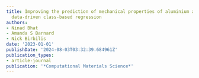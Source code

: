 ```yaml
---
title: Improving the prediction of mechanical properties of aluminium alloy using
  data-driven class-based regression
authors:
- Ninad Bhat
- Amanda S Barnard
- Nick Birbilis
date: '2023-01-01'
publishDate: '2024-08-03T03:32:39.684961Z'
publication_types:
- article-journal
publication: '*Computational Materials Science*'
---
```

